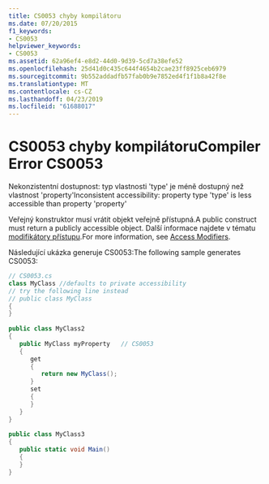```yaml
---
title: CS0053 chyby kompilátoru
ms.date: 07/20/2015
f1_keywords:
- CS0053
helpviewer_keywords:
- CS0053
ms.assetid: 62a96ef4-e8d2-44d0-9d39-5cd7a38efe52
ms.openlocfilehash: 25d41d0c435c644f4654b2cae23ff8925ceb6979
ms.sourcegitcommit: 9b552addadfb57fab0b9e7852ed4f1f1b8a42f8e
ms.translationtype: MT
ms.contentlocale: cs-CZ
ms.lasthandoff: 04/23/2019
ms.locfileid: "61688017"
---
```

# <a name="compiler-error-cs0053"></a><span data-ttu-id="5448e-102">CS0053 chyby kompilátoru</span><span class="sxs-lookup"><span data-stu-id="5448e-102">Compiler Error CS0053</span></span>
<span data-ttu-id="5448e-103">Nekonzistentní dostupnost: typ vlastnosti 'type' je méně dostupný než vlastnost 'property'</span><span class="sxs-lookup"><span data-stu-id="5448e-103">Inconsistent accessibility: property type 'type' is less accessible than property 'property'</span></span>  
  
 <span data-ttu-id="5448e-104">Veřejný konstruktor musí vrátit objekt veřejně přístupná.</span><span class="sxs-lookup"><span data-stu-id="5448e-104">A public construct must return a publicly accessible object.</span></span> <span data-ttu-id="5448e-105">Další informace najdete v tématu [modifikátory přístupu](../../csharp/programming-guide/classes-and-structs/access-modifiers.md).</span><span class="sxs-lookup"><span data-stu-id="5448e-105">For more information, see [Access Modifiers](../../csharp/programming-guide/classes-and-structs/access-modifiers.md).</span></span>  
  
 <span data-ttu-id="5448e-106">Následující ukázka generuje CS0053:</span><span class="sxs-lookup"><span data-stu-id="5448e-106">The following sample generates CS0053:</span></span>  
  
```csharp  
// CS0053.cs  
class MyClass //defaults to private accessibility  
// try the following line instead  
// public class MyClass  
{  
}  
  
public class MyClass2  
{  
   public MyClass myProperty   // CS0053  
   {  
      get  
      {  
         return new MyClass();  
      }  
      set  
      {  
      }  
   }  
}  
  
public class MyClass3  
{  
   public static void Main()  
   {  
   }  
}  
```
